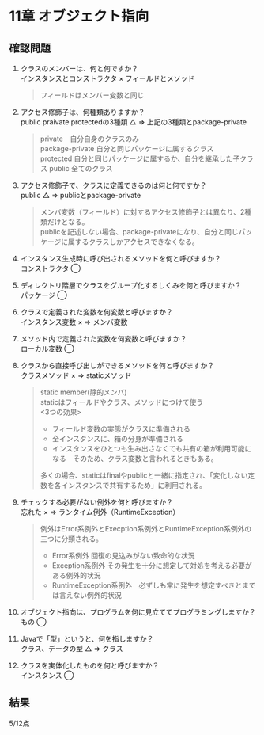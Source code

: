  # 11章 オブジェクト指向
 ## 確認問題
 
 1. クラスのメンバーは、何と何ですか？  
 	インスタンスとコンストラクタ
	× フィールドとメソッド  
	> フィールドはメンバー変数と同じ
  
 1. アクセス修飾子は、何種類ありますか？  
 	public praivate protectedの3種類
 	△ => 上記の3種類とpackage-private  
 	> private　自分自身のクラスのみ  
 	> package-private 自分と同じパッケージに属するクラス  
 	> protected 自分と同じパッケージに属するか、自分を継承した子クラス
 	> public 全てのクラス  
 
 1. アクセス修飾子で、クラスに定義できるのは何と何ですか？  
 	public
 	△ => publicとpackage-private  
 	> メンバ変数（フィールド）に対するアクセス修飾子とは異なり、2種類だけとなる。  
 	> publicを記述しない場合、package-privateになり、自分と同じパッケージに属するクラスしかアクセスできなくなる。  
 
 1. インスタンス生成時に呼び出されるメソッドを何と呼びますか？  
 	コンストラクタ
 	◯
 
 1. ディレクトリ階層でクラスをグループ化するしくみを何と呼びますか？  
 	パッケージ
 	◯
 
 1. クラスで定義された変数を何変数と呼びますか？  
 	インスタンス変数
 	× => メンバ変数
 
 1. メソッド内で定義された変数を何変数と呼びますか？  
 	ローカル変数
 	◯
 
 1. クラスから直接呼び出しができるメソッドを何と呼びますか？  
 	クラスメソッド
 	× => staticメソッド  
 	
 	> static member(静的メンバ)  
 	> staticはフィールドやクラス、メソッドにつけて使う  
 	> <3つの効果>  
 	> - フィールド変数の実態がクラスに準備される  
 	> - 全インスタンスに、箱の分身が準備される  
 	> - インスタンスをひとつも生み出さなくても共有の箱が利用可能になる　そのため、クラス変数と言われるときもある。  
 	>   
 	>  多くの場合、staticはfinalやpublicと一緒に指定され、「変化しない定数を各インスタンスで共有するため」に利用される。
 	  
 1. チェックする必要がない例外を何と呼びますか？  
 	忘れた
 	× => ランタイム例外（RuntimeException）
	> 例外はError系例外とExecption系例外とRuntimeException系例外の三つに分類される。  
    > - Error系例外  回復の見込みがない致命的な状況  
    > - Exception系例外  その発生を十分に想定して対処を考える必要がある例外的状況  
    > - RuntimeException系例外　必ずしも常に発生を想定すべきとまでは言えない例外的状況

 1. オブジェクト指向は、プログラムを何に見立ててプログラミングしますか？  
 	もの
 	◯
 
 1. Javaで「型」というと、何を指しますか？  
 	クラス、データの型
 	△ => クラス
 
 1. クラスを実体化したものを何と呼びますか？  
 	インスタンス
 	◯
 
## 結果
5/12点